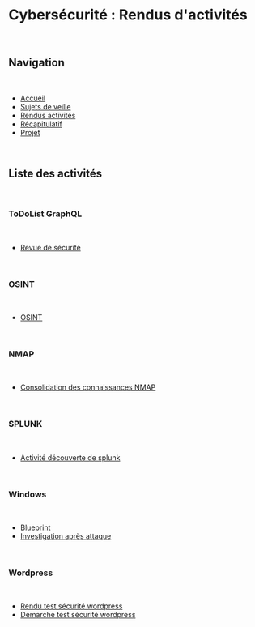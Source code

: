 # Cybersécurité : Rendus d'activités

<br>

## Navigation

<br>

- <a href="https://github.com/Darylabrador/cybersecurite/tree/accueil"> Accueil </a>
- <a href="https://github.com/Darylabrador/cybersecurite/tree/main"> Sujets de veille </a>
- <a href="https://github.com/Darylabrador/cybersecurite/tree/Excels"> Rendus activités </a>
- <a href="https://github.com/Darylabrador/cybersecurite/tree/recapitulatif"> Récapitulatif </a>
- <a href="https://github.com/Darylabrador/cybersecurite_projets"> Projet </a>

<br>

## Liste des activités 

<br>

### ToDoList GraphQL 

<br>

- <a href="https://github.com/Darylabrador/cybersecurite/tree/Excels/ToDoList_GraphQL/excels"> Revue de sécurité </a>


<br>

### OSINT 

<br>

- <a href="https://github.com/Darylabrador/cybersecurite/blob/Excels/OSINT/excels/OSINT.xlsx"> OSINT </a>

<br>

### NMAP 

<br>

- <a href="https://github.com/Darylabrador/cybersecurite/blob/Excels/NMAP"> Consolidation des connaissances NMAP </a>

<br>

### SPLUNK 

<br>

- <a href="https://github.com/Darylabrador/cybersecurite/blob/Excels/Splunk/excels/relation_entre_activite_bpsplunk_et_referentiel.xlsx"> Activité découverte de splunk </a>

<br>

### Windows 

<br>

- <a href="https://github.com/Darylabrador/cybersecurite/blob/Excels/Windows/blueprint/excels/Blueprint.xlsx"> Blueprint </a>
- <a href="https://github.com/Darylabrador/cybersecurite/blob/Excels/Windows/investigation_apres_attaque/excels/investigation_apres_attaque_sur_machine_window.xlsx"> Investigation après attaque </a>

<br>

### Wordpress 

<br>

- <a href="https://github.com/Darylabrador/cybersecurite/blob/Excels/Securite_wordpress/excels/Securite_CMS.xlsx"> Rendu test sécurité wordpress </a>
- <a href="https://github.com/Darylabrador/cybersecurite/blob/Excels/Securite_wordpress/excels/secu_wordpress.pdf"> Démarche test sécurité wordpress </a>